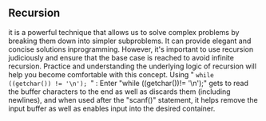 ## Recursion
it is a powerful technique that allows us to solve complex problems by breaking them down into simpler subproblems. It can provide elegant and concise solutions inprogramming. However, it's important to use recursion judiciously and ensure that the base case is reached to avoid infinite recursion. Practice and understanding the underlying logic of recursion will help you become comfortable with this concept.
Using " `while ((getchar()) != '\n'); `" : Enter "while ((getchar())!= '\n');" gets to read the buffer characters to the end as well as discards them (including newlines), and when used after the "scanf()" statement, it helps remove the input buffer as well as enables input into the desired container.